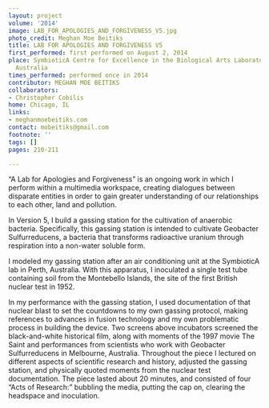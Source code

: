 ```yaml
---
layout: project
volume: '2014'
image: LAB_FOR_APOLOGIES_AND_FORGIVENESS_V5.jpg
photo_credit: Meghan Moe Beitiks
title: LAB FOR APOLOGIES AND FORGIVENESS V5
first_performed: first performed on August 2, 2014
place: SymbioticA Centre for Excellence in the Biological Arts Laboratory, Perth,
  Australia
times_performed: performed once in 2014
contributor: MEGHAN MOE BEITIKS
collaborators:
- Christopher Cobilis
home: Chicago, IL
links:
- meghanmoebeitiks.com
contact: mobeitiks@gmail.com
footnote: ''
tags: []
pages: 210-211

---
```


“A Lab for Apologies and Forgiveness” is an ongoing work in which I perform within a multimedia workspace, creating dialogues between disparate entities in order to gain greater understanding of our relationships to each other, land and pollution.

In Version 5, I build a gassing station for the cultivation of anaerobic bacteria. Specifically, this gassing station is intended to cultivate Geobacter Sulfurreducens, a bacteria that transforms radioactive uranium through respiration into a non-water soluble form.

I modeled my gassing station after an air conditioning unit at the SymbioticA lab in Perth, Australia. With this apparatus, I inoculated a single test tube containing soil from the Montebello Islands, the site of the first British nuclear test in 1952.

In my performance with the gassing station, I used documentation of that nuclear blast to set the countdowns to my own gassing protocol, making references to advances in fusion technology and my own problematic process in building the device. Two screens above incubators screened the black-and-white historical film, along with moments of the 1997 movie The Saint and performances from scientists who work with Geobacter Sulfurreducens in Melbourne, Australia. Throughout the piece I lectured on different aspects of scientific research and history, adjusted the gassing station, and physically quoted moments from the nuclear test documentation. The piece lasted about 20 minutes, and consisted of four “Acts of Research:” bubbling the media, putting the cap on, clearing the headspace and inoculation.
